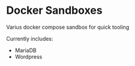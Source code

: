 # Docker Sandboxes

Varius docker compose sandbox for quick tooling

Currently includes:
- MariaDB
- Wordpress

